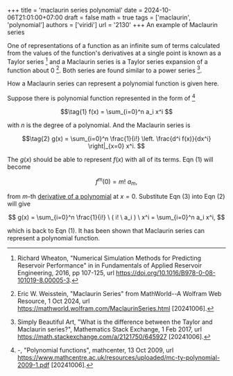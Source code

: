 +++
title = 'maclaurin series polynomial'
date = 2024-10-06T21:01:00+07:00
draft = false
math = true
tags = ['maclaurin', 'polynomial']
authors = ['viridi']
url = '2130'
+++
An example of Maclaurin series<!--more-->

One of representations of a function as an infinite sum of terms calculated from the values of the function's derivatives at a single point is known as a Taylor series [^wheaton_2016] and a Maclaurin series is a Taylor series expansion of a function about 0 [^weisstein_2024]. Both series are found similar to a power series [^art_2017].

How a Maclaurin series can represent a polynomial function is given here.

Suppose there is polynomial function represented in the form of [^mathcenter_2009]

$$\tag{1}
f(x) = \sum_{i=0}^n a_i x^i
$$

with $n$ is the degree of a polynomial. And the Maclaurin series is

$$\tag{2}
g(x) = \sum_{i=0}^n \frac{1}{i!} \left. \frac{d^i f(x)}{dx^i} \right|_{x=0} x^i.
$$

The $g(x)$ should be able to represent $f(x)$ with all of its terms. Eqn (1) will become

$$\tag{3}
f^m(0) = m! \ a_m,
$$

from $m$-th [derivative of a polynomial](../2131) at $x=0$. Substitute Eqn (3) into Eqn (2) will give

$$
g(x) = \sum_{i=0}^n \frac{1}{i!} \ ( i! \ a_i ) \ x^i = \sum_{i=0}^n a_i x^i,
$$

which is back to Eqn (1). It has been shown that Maclaurin series can represent a polynomial function.


[^art_2017]: Simply Beautiful Art, "What is the difference between the Taylor and Maclaurin series?", Mathematics Stack Exchange, 1 Feb 2017, url https://math.stackexchange.com/a/2121750/645927 [20241006].
[^mathcenter_2009]: -, "Polynomial functions", mathcenter, 13 Oct 2009, url https://www.mathcentre.ac.uk/resources/uploaded/mc-ty-polynomial-2009-1.pdf [20241006].
[^weisstein_2024]:  Eric W. Weisstein, "Maclaurin Series" from MathWorld--A Wolfram Web Resource, 1 Oct 2024, url https://mathworld.wolfram.com/MaclaurinSeries.html [20241006].
[^wheaton_2016]: Richard Wheaton, "Numerical Simulation Methods for Predicting Reservoir Performance" in in Fundamentals of Applied Reservoir Engineering, 2016, pp 107-125, url https://doi.org/10.1016/B978-0-08-101019-8.00005-3.
